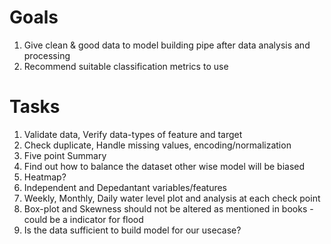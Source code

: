 # Goals

1) Give clean & good data to model building pipe after data analysis and processing
2) Recommend suitable classification metrics to use

# Tasks

1) Validate data, Verify data-types of feature and target
2) Check duplicate, Handle missing values, encoding/normalization
3) Five point Summary
4) Find out how to balance the dataset other wise model will be biased
5) Heatmap?
6) Independent and Depedantant variables/features
7) Weekly, Monthly, Daily water level plot and analysis at each check point
8) Box-plot and Skewness should not be altered as mentioned in books - could be a indicator for flood
9) Is the data sufficient to build model for our usecase?
